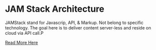 # JAM Stack Architecture
JAMStack stand for Javascrip, API, & Markup. Not belong to specific technology. The goal here is to deliver content server-less and reside on cloud via API call.P

[Read More Here](https://jamstack.org/)
